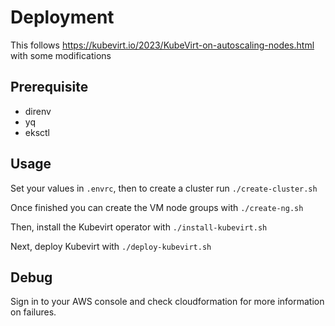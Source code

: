 # Deployment

This follows https://kubevirt.io/2023/KubeVirt-on-autoscaling-nodes.html with some modifications

## Prerequisite

- direnv
- yq
- eksctl

## Usage

Set your values in `.envrc`, then to create a cluster run `./create-cluster.sh`

Once finished you can create the VM node groups with `./create-ng.sh`

Then, install the Kubevirt operator with `./install-kubevirt.sh`

Next, deploy Kubevirt with `./deploy-kubevirt.sh`

## Debug

Sign in to your AWS console and check cloudformation for more information on failures.
